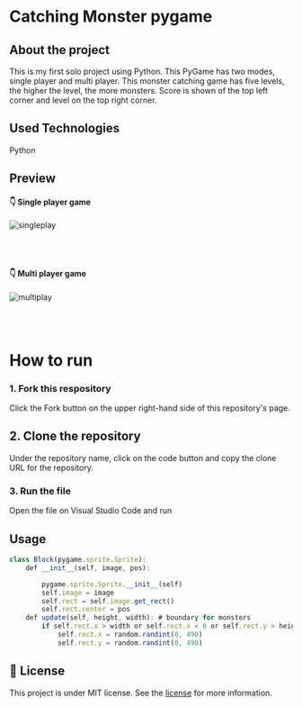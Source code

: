 # Catching Monster pygame

## About the project
This is my first solo project using Python. This PyGame has two modes, single player and multi player. This monster catching game has five levels, the higher the level, the more monsters. Score is shown of the top left corner and level on the top right corner.

## Used Technologies
Python

## Preview
#### :point_down: Single player game
![singleplay](https://user-images.githubusercontent.com/69357145/98470583-a7eba400-21b4-11eb-9d60-22f644d26c5d.gif)


<br /> 
<br /> 

#### :point_down: Multi player game
![multiplay](https://user-images.githubusercontent.com/69357145/98470387-3bbc7080-21b3-11eb-8d71-f0e31d184245.gif)

<br /> 
<br /> 

# How to run
### 1. Fork this respository
Click the Fork button on the upper right-hand side of this repository's page.
## 2. Clone the repository
Under the repository name, click on the code button and copy the clone URL for the repository.
### 3. Run the file 
Open the file on Visual Studio Code and run



## Usage
```js
class Block(pygame.sprite.Sprite):
    def __init__(self, image, pos):

        pygame.sprite.Sprite.__init__(self)
        self.image = image
        self.rect = self.image.get_rect()
        self.rect.center = pos
    def update(self, height, width): # boundary for monsters
        if self.rect.x > width or self.rect.x < 0 or self.rect.y > height or self.rect.y < 0:
            self.rect.x = random.randint(0, 490)
            self.rect.y = random.randint(0, 490)
```

## :page_with_curl: License
This project is under MIT license. See the [license](https://opensource.org/licenses/MIT) for more information.
<br /> 
<br /> 








